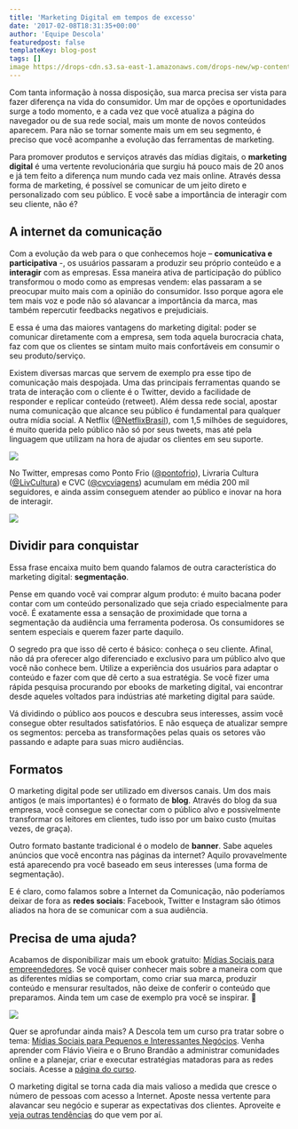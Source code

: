 ```yaml
---
title: 'Marketing Digital em tempos de excesso'
date: '2017-02-08T18:31:35+00:00'
author: 'Equipe Descola'
featuredpost: false
templateKey: blog-post
tags: []
image https://drops-cdn.s3.sa-east-1.amazonaws.com/drops-new/wp-content/uploads/2017/01/30210330/mkt-150x150.png
---
```

Com tanta informação à nossa disposição, sua marca precisa ser vista para fazer diferença na vida do consumidor. Um mar de opções e oportunidades surge a todo momento, e a cada vez que você atualiza a página do navegador ou de sua rede social, mais um monte de novos conteúdos aparecem. Para não se tornar somente mais um em seu segmento, é preciso que você acompanhe a evolução das ferramentas de marketing.

Para promover produtos e serviços através das mídias digitais, o **marketing digital** é uma vertente revolucionária que surgiu há pouco mais de 20 anos e já tem feito a diferença num mundo cada vez mais online. Através dessa forma de marketing, é possível se comunicar de um jeito direto e personalizado com seu público. E você sabe a importância de interagir com seu cliente, não é?

A internet da comunicação
-------------------------

Com a evolução da web para o que conhecemos hoje – **comunicativa e participativa** -, os usuários passaram a produzir seu próprio conteúdo e a **interagir** com as empresas. Essa maneira ativa de participação do público transformou o modo como as empresas vendem: elas passaram a se preocupar muito mais com a opinião do consumidor. Isso porque agora ele tem mais voz e pode não só alavancar a importância da marca, mas também repercutir feedbacks negativos e prejudiciais.

E essa é uma das maiores vantagens do marketing digital: poder se comunicar diretamente com a empresa, sem toda aquela burocracia chata, faz com que os clientes se sintam muito mais confortáveis em consumir o seu produto/serviço.

Existem diversas marcas que servem de exemplo pra esse tipo de comunicação mais despojada. Uma das principais ferramentas quando se trata de interação com o cliente é o Twitter, devido a facilidade de responder e replicar conteúdo (retweet). Além dessa rede social, apostar numa comunicação que alcance seu público é fundamental para qualquer outra mídia social. A Netflix ([@NetflixBrasil](https://twitter.com/netflixbrasil)), com 1,5 milhões de seguidores, é muito querida pelo público não só por seus tweets, mas até pela linguagem que utilizam na hora de ajudar os clientes em seu suporte.

![](https://descola.org/drops/wp-content/uploads/2017/01/tt_netflix.jpg)

No Twitter, empresas como Ponto Frio ([@pontofrio](https://twitter.com/pontofrio)), Livraria Cultura ([@LivCultura](https://twitter.com/livcultura)) e CVC ([@cvcviagens](https://twitter.com/cvcviagens)) acumulam em média 200 mil seguidores, e ainda assim conseguem atender ao público e inovar na hora de interagir.

![](https://descola.org/drops/wp-content/uploads/2017/01/tt_pontofrio.jpg)

Dividir para conquistar
-----------------------

Essa frase encaixa muito bem quando falamos de outra característica do marketing digital: **segmentação**.

Pense em quando você vai comprar algum produto: é muito bacana poder contar com um conteúdo personalizado que seja criado especialmente para você. É exatamente essa a sensação de proximidade que torna a segmentação da audiência uma ferramenta poderosa. Os consumidores se sentem especiais e querem fazer parte daquilo.

O segredo pra que isso dê certo é básico: conheça o seu cliente. Afinal, não dá pra oferecer algo diferenciado e exclusivo para um público alvo que você não conhece bem. Utilize a experiência dos usuários para adaptar o conteúdo e fazer com que dê certo a sua estratégia. Se você fizer uma rápida pesquisa procurando por ebooks de marketing digital, vai encontrar desde aqueles voltados para indústrias até marketing digital para saúde.

Vá dividindo o público aos poucos e descubra seus interesses, assim você consegue obter resultados satisfatórios. E não esqueça de atualizar sempre os segmentos: perceba as transformações pelas quais os setores vão passando e adapte para suas micro audiências.

Formatos
--------

O marketing digital pode ser utilizado em diversos canais. Um dos mais antigos (e mais importantes) é o formato de **blog**. Através do blog da sua empresa, você consegue se conectar com o público alvo e possivelmente transformar os leitores em clientes, tudo isso por um baixo custo (muitas vezes, de graça).

Outro formato bastante tradicional é o modelo de **banner**. Sabe aqueles anúncios que você encontra nas páginas da internet? Aquilo provavelmente está aparecendo pra você baseado em seus interesses (uma forma de segmentação).

E é claro, como falamos sobre a Internet da Comunicação, não poderíamos deixar de fora as **redes sociais**: Facebook, Twitter e Instagram são ótimos aliados na hora de se comunicar com a sua audiência.

Precisa de uma ajuda?
---------------------

Acabamos de disponibilizar mais um ebook gratuito: [Mídias Sociais para empreendedores](https://descola.org/ebook/ebook-midias-sociais). Se você quiser conhecer mais sobre a maneira com que as diferentes mídias se comportam, como criar sua marca, produzir conteúdo e mensurar resultados, não deixe de conferir o conteúdo que preparamos. Ainda tem um case de exemplo pra você se inspirar. 🙂

[![](https://descola.org/drops/wp-content/uploads/2017/02/banner-midias1-1024x254.png)](https://descola.org/ebook/ebook-midias-sociais)

Quer se aprofundar ainda mais? A Descola tem um curso pra tratar sobre o tema: [Mídias Sociais para Pequenos e Interessantes Negócios](https://descola.org/curso/midias-sociais-para-pequenos-negocios). Venha aprender com Flávio Vieira e o Bruno Brandão a administrar comunidades online e a planejar, criar e executar estratégias matadoras para as redes sociais. Acesse a [página do curso](https://descola.org/curso/midias-sociais-para-pequenos-negocios).

O marketing digital se torna cada dia mais valioso a medida que cresce o número de pessoas com acesso a Internet. Aposte nessa vertente para alavancar seu negócio e superar as expectativas dos clientes. Aproveite e [veja outras tendências](https://descola.org/drops/tendencias-de-inovacao-para-2017/) do que vem por aí.